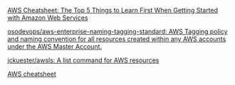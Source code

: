 
[AWS Cheatsheet: The Top 5 Things to Learn First When Getting Started with Amazon Web Services](https://www.freecodecamp.org/news/top-5-things-to-learn-first-when-getting-started-with-aws)

[osodevops/aws-enterprise-naming-tagging-standard: AWS Tagging policy and naming convention for all resources created within any AWS accounts under the AWS Master Account.](https://github.com/osodevops/aws-enterprise-naming-tagging-standard)

[jckuester/awsls: A list command for AWS resources](https://github.com/jckuester/awsls)

[AWS cheatsheet](https://github.com/MorganGeek/bookmarks/blob/master/cheat/aws.md)
